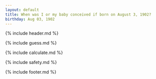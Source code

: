 ```yaml
---
layout: default
title: When was I or my baby conceived if born on August 3, 1902?
birthday: Aug 03, 1902
---
```


{% include header.md %}

{% include guess.md %}

{% include calculate.md %}

{% include safety.md %}

{% include footer.md %}



